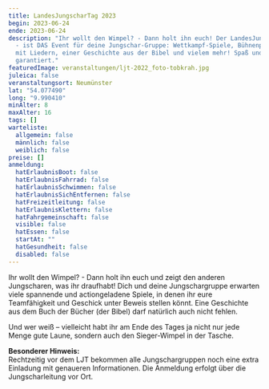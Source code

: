 ```yaml
---
title: LandesJungscharTag 2023
begin: 2023-06-24
ende: 2023-06-24
description: "Ihr wollt den Wimpel? - Dann holt ihn euch! Der LandesJungscharTag
  - ist DAS Event für deine Jungschar-Gruppe: Wettkampf-Spiele, Bühnenprogramm
  mit Liedern, einer Geschichte aus der Bibel und vielem mehr! Spaß und Spannung
  garantiert."
featuredImage: veranstaltungen/ljt-2022_foto-tobkrah.jpg
juleica: false
veranstaltungsort: Neumünster
lat: "54.077490"
long: "9.990410"
minAlter: 8
maxAlter: 16
tags: []
warteliste:
  allgemein: false
  männlich: false
  weiblich: false
preise: []
anmeldung:
  hatErlaubnisBoot: false
  hatErlaubnisFahrrad: false
  hatErlaubnisSchwimmen: false
  hatErlaubnisSichEntfernen: false
  hatFreizeitleitung: false
  hatErlaubnisKlettern: false
  hatFahrgemeinschaft: false
  visible: false
  hatEssen: false
  startAt: ""
  hatGesundheit: false
  disabled: false
---
```

Ihr wollt den Wimpel? - Dann holt ihn euch und zeigt den anderen Jungscharen, was ihr draufhabt! Dich und deine Jungschargruppe erwarten viele spannende und actiongeladene Spiele, in denen ihr eure Teamfähigkeit und Geschick unter Beweis stellen könnt. Eine Geschichte aus dem Buch der Bücher (der Bibel) darf natürlich auch nicht fehlen. 

Und wer weiß – vielleicht habt ihr am Ende des Tages ja nicht nur jede Menge gute Laune, sondern auch den Sieger-Wimpel in der Tasche. 

**Besonderer Hinweis:**\
Rechtzeitig vor dem LJT bekommen alle Jungschargruppen noch eine extra Einladung mit genaueren
Informationen. Die Anmeldung erfolgt über die Jungscharleitung vor Ort.